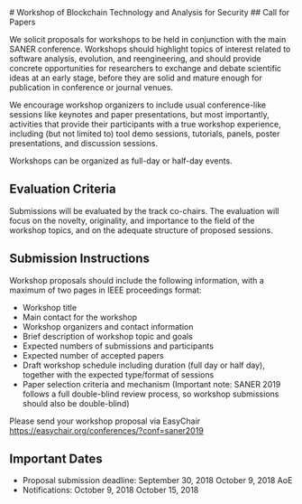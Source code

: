 <ClientOnly>
  <ImgSlide/>
</ClientOnly>
# Workshop of Blockchain Technology and Analysis for Security
## Call for Papers

We solicit proposals for workshops to be held in conjunction with the main SANER conference. Workshops should highlight topics of interest related to software analysis, evolution, and reengineering, and should provide concrete opportunities for researchers to exchange and debate scientific ideas at an early stage, before they are solid and mature enough for publication in conference or journal venues.

We encourage workshop organizers to include usual conference-like sessions like keynotes and paper presentations, but most importantly, activities that provide their participants with a true workshop experience, including (but not limited to) tool demo sessions, tutorials, panels, poster presentations, and discussion sessions.

Workshops can be organized as full-day or half-day events.


## Evaluation Criteria

Submissions will be evaluated by the track co-chairs. The evaluation will focus on the novelty, originality, and importance to the field of the workshop topics, and on the adequate structure of proposed sessions.


## Submission Instructions
Workshop proposals should include the following information, with a maximum of two pages in IEEE proceedings format:

- Workshop title
- Main contact for the workshop
- Workshop organizers and contact information
- Brief description of workshop topic and goals
- Expected numbers of submissions and participants
- Expected number of accepted papers
- Draft workshop schedule including duration (full day or half day), together with the expected type/format of sessions
- Paper selection criteria and mechanism (Important note: SANER 2019 follows a full double-blind review process, so workshop submissions should also be double-blind)

Please send your workshop proposal via EasyChair https://easychair.org/conferences/?conf=saner2019

## Important Dates

- Proposal submission deadline: September 30, 2018 October 9, 2018 AoE
- Notifications: October 9, 2018 October 15, 2018

